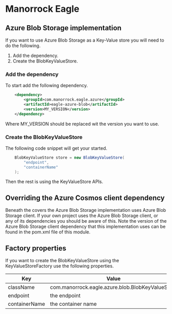 # Manorrock Eagle

## Azure Blob Storage implementation

If you want to use Azure Blob Storage as a Key-Value store you will need to do
the following.

1. Add the dependency.
2. Create the BlobKeyValueStore.

### Add the dependency

To start add the following dependency.

```xml
    <dependency>
        <groupId>com.manorrock.eagle.azure</groupId>
        <artifactId>eagle-azure-blob</artifactId>
        <version>MY_VERSION</version>
    </dependency>
```

Where MY_VERSION should be replaced wit the version you want to use.

### Create the BlobKeyValueStore

The following code snippet will get your started.

```java
    BlobKeyValueStore store = new BlobKeyValueStore(
        "endpoint",
        "containerName"
    );
```

Then the rest is using the KeyValueStore APIs.

## Overriding the Azure Cosmos client dependency

Beneath the covers the Azure Blob Storage implementation uses Azure Blob Storage
client. If your own project uses the Azure Blob Storage client, or any of its 
dependencies you should be aware of this. Note the version of the Azure Blob 
Storage client dependency that this implementation uses can be found in the
pom.xml file of this module.

## Factory properties

If you want to create the BlobKeyValueStore using the KeyValueStoreFactory 
use the following properties.

| Key | Value 
| --- | -----
| className | com.manorrock.eagle.azure.blob.BlobKeyValueStore
| endpoint | the endpoint
| containerName | the container name
